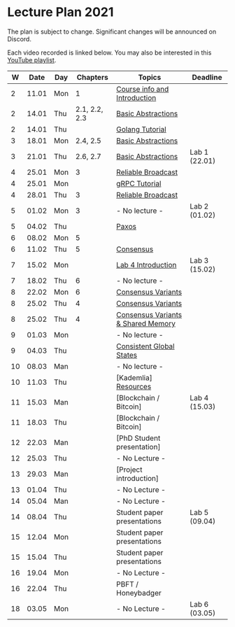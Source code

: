 # Lecture Plan 2021

The plan is subject to change. Significant changes will be announced on Discord.

Each video recorded is linked below.
You may also be interested in this [YouTube playlist](https://www.youtube.com/watch?v=pKFfy_T5e94&list=PLbFbN_bRUfk2dNaP_yU5VLNfZa5QzkOSu&ab_channel=RacinNygaard).

| W   | Date  | Day | Chapters      | Topics                                   | Deadline      |
| --- | ----- | --- | ------------- | ---------------------------------------- | ------------- |
| 2   | 11.01 | Mon | 1             | [Course info and Introduction][1]        |               |
| 2   | 14.01 | Thu | 2.1, 2.2, 2.3 | [Basic Abstractions][2]                  |               |
| 2   | 14.01 | Thu |               | [Golang Tutorial][3]                     |               |
| 3   | 18.01 | Mon | 2.4, 2.5      | [Basic Abstractions][4]                  |               |
| 3   | 21.01 | Thu | 2.6, 2.7      | [Basic Abstractions][5]                  | Lab 1 (22.01) |
| 4   | 25.01 | Mon | 3             | [Reliable Broadcast][6]                  |               |
| 4   | 25.01 | Mon |               | [gRPC Tutorial][7]                       |               |
| 4   | 28.01 | Thu | 3             | [Reliable Broadcast][8]                  |               |
| 5   | 01.02 | Mon | 3             | - No lecture -                           | Lab 2 (01.02) |
| 5   | 04.02 | Thu |               | [Paxos][9]                               |               |
| 6   | 08.02 | Mon | 5             |                                          |               |
| 6   | 11.02 | Thu | 5             | [Consensus][10]                          |               |
| 7   | 15.02 | Mon |               | [Lab 4 Introduction][11]                 | Lab 3 (15.02) |
| 7   | 18.02 | Thu | 6             | - No lecture -                           |               |
| 8   | 22.02 | Mon | 6             | [Consensus Variants][12]                 |               |
| 8   | 25.02 | Thu | 4             | [Consensus Variants][13]                 |               |
| 8   | 25.02 | Thu | 4             | [Consensus Variants & Shared Memory][14] |               |
| 9   | 01.03 | Mon |               | - No lecture -                           |               |
| 9   | 04.03 | Thu |               | [Consistent Global States][15]           |               |
| 10  | 08.03 | Man |               | - No lecture -                           |               |
| 10  | 11.03 | Thu |               | [Kademlia] [Resources][16]               |               |
| 11  | 15.03 | Man |               | [Blockchain / Bitcoin]                   | Lab 4 (15.03) |
| 11  | 18.03 | Thu |               | [Blockchain / Bitcoin]                   |               |
| 12  | 22.03 | Man |               | [PhD Student presentation]               |               |
| 12  | 25.03 | Thu |               | - No Lecture -                           |               |
| 13  | 29.03 | Man |               | [Project introduction]                   |               |
| 13  | 01.04 | Thu |               | - No Lecture -                           |               |
| 14  | 05.04 | Man |               | - No Lecture -                           |               |
| 14  | 08.04 | Thu |               | Student paper presentations              | Lab 5 (09.04) |
| 15  | 12.04 | Mon |               | Student paper presentations              |               |
| 15  | 15.04 | Thu |               | Student paper presentations              |               |
| 16  | 19.04 | Mon |               | - No Lecture -                           |               |
| 16  | 22.04 | Thu |               | PBFT / Honeybadger                       |               |
| 18  | 03.05 | Mon |               | - No Lecture -                           | Lab 6 (03.05) |


[1]: https://www.youtube.com/watch?v=pKFfy_T5e94
[2]: https://www.youtube.com/watch?v=IDbbXseYaPc
[3]: https://www.youtube.com/watch?v=IDbbXseYaPc&t=3200
[4]: https://www.youtube.com/watch?v=MqAw0sbwtwE
[5]: https://www.youtube.com/watch?v=xlKvYU79qfU
[6]: https://youtu.be/5SzLIBYJSaI&t=1875
[7]: https://www.youtube.com/watch?v=5SzLIBYJSaI
[8]: https://www.youtube.com/watch?v=UDEVE0XSBSw
[9]: https://www.youtube.com/watch?v=2J-SZqEizDU
[10]: https://youtu.be/XrpNt5lJkik
[11]: https://www.youtube.com/watch?v=f5OOVB7AJ8I
[12]: https://www.youtube.com/watch?v=iNS9O92YNIw
[13]: https://youtu.be/vavCKbZ9nxI
[14]: https://youtu.be/BmyOEpHNfuY
[15]: https://youtu.be/buU4z_cRhnw
[16]: syllabus.md#kademlia